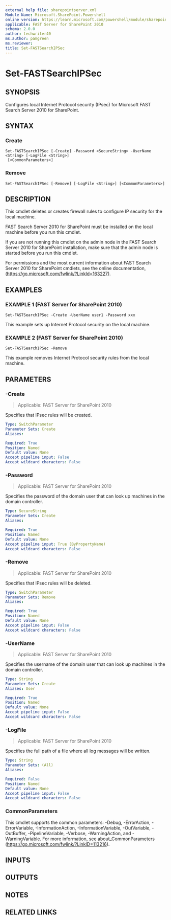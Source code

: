 ```yaml
---
external help file: sharepointserver.xml
Module Name: Microsoft.SharePoint.Powershell
online version: https://learn.microsoft.com/powershell/module/sharepoint-server/set-fastsearchipsec
applicable: FAST Server for SharePoint 2010
schema: 2.0.0
author: techwriter40
ms.author: pamgreen
ms.reviewer:
title: Set-FASTSearchIPSec
---
```


# Set-FASTSearchIPSec

## SYNOPSIS
Configures local Internet Protocol security (IPsec) for Microsoft FAST Search Server 2010 for SharePoint.

## SYNTAX

### Create
```
Set-FASTSearchIPSec [-Create] -Password <SecureString> -UserName <String> [-LogFile <String>]
 [<CommonParameters>]
```

### Remove
```
Set-FASTSearchIPSec [-Remove] [-LogFile <String>] [<CommonParameters>]
```

## DESCRIPTION
This cmdlet deletes or creates firewall rules to configure IP security for the local machine.

FAST Search Server 2010 for SharePoint must be installed on the local machine before you run this cmdlet.

If you are not running this cmdlet on the admin node in the FAST Search Server 2010 for SharePoint installation, make sure that the admin node is started before you run this cmdlet.

For permissions and the most current information about FAST Search Server 2010 for SharePoint cmdlets, see the online documentation, (https://go.microsoft.com/fwlink/?LinkId=163227).

## EXAMPLES

### EXAMPLE 1 (FAST Server for SharePoint 2010)
```
Set-FASTSearchIPSec -Create -UserName user1 -Password xxx
```

This example sets up Internet Protocol security on the local machine.

### EXAMPLE 2 (FAST Server for SharePoint 2010)
```
Set-FASTSearchIPSec -Remove
```

This example removes Internet Protocol security rules from the local machine.

## PARAMETERS

### -Create

> Applicable: FAST Server for SharePoint 2010

Specifies that IPsec rules will be created.

```yaml
Type: SwitchParameter
Parameter Sets: Create
Aliases:

Required: True
Position: Named
Default value: None
Accept pipeline input: False
Accept wildcard characters: False
```

### -Password

> Applicable: FAST Server for SharePoint 2010

Specifies the password of the domain user that can look up machines in the domain controller.

```yaml
Type: SecureString
Parameter Sets: Create
Aliases:

Required: True
Position: Named
Default value: None
Accept pipeline input: True (ByPropertyName)
Accept wildcard characters: False
```

### -Remove

> Applicable: FAST Server for SharePoint 2010

Specifies that IPsec rules will be deleted.

```yaml
Type: SwitchParameter
Parameter Sets: Remove
Aliases:

Required: True
Position: Named
Default value: None
Accept pipeline input: False
Accept wildcard characters: False
```

### -UserName

> Applicable: FAST Server for SharePoint 2010

Specifies the username of the domain user that can look up machines in the domain controller.

```yaml
Type: String
Parameter Sets: Create
Aliases: User

Required: True
Position: Named
Default value: None
Accept pipeline input: False
Accept wildcard characters: False
```

### -LogFile

> Applicable: FAST Server for SharePoint 2010

Specifies the full path of a file where all log messages will be written.

```yaml
Type: String
Parameter Sets: (All)
Aliases:

Required: False
Position: Named
Default value: None
Accept pipeline input: False
Accept wildcard characters: False
```

### CommonParameters
This cmdlet supports the common parameters: -Debug, -ErrorAction, -ErrorVariable, -InformationAction, -InformationVariable, -OutVariable, -OutBuffer, -PipelineVariable, -Verbose, -WarningAction, and -WarningVariable. For more information, see about_CommonParameters (https://go.microsoft.com/fwlink/?LinkID=113216).

## INPUTS

## OUTPUTS

## NOTES

## RELATED LINKS
